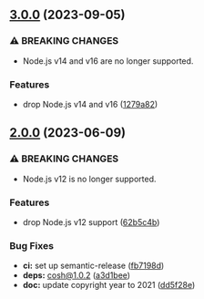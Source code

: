 ## [3.0.0](https://github.com/kenany/sech/compare/2.0.0...3.0.0) (2023-09-05)


### ⚠ BREAKING CHANGES

* Node.js v14 and v16 are no longer supported.

### Features

* drop Node.js v14 and v16 ([1279a82](https://github.com/kenany/sech/commit/1279a82b38118ddc06168756a0d6db7499bb709d))

## [2.0.0](https://github.com/kenany/sech/compare/1.0.0...2.0.0) (2023-06-09)


### ⚠ BREAKING CHANGES

* Node.js v12 is no longer supported.

### Features

* drop Node.js v12 support ([62b5c4b](https://github.com/kenany/sech/commit/62b5c4b56d490a0bd865b8cee52a60d94a9c47d6))


### Bug Fixes

* **ci:** set up semantic-release ([fb7198d](https://github.com/kenany/sech/commit/fb7198d88557ca6b44b76b19ae1892652d5027ed))
* **deps:** cosh@1.0.2 ([a3d1bee](https://github.com/kenany/sech/commit/a3d1bee61ecdc747290763970ec971686b2b5889))
* **doc:** update copyright year to 2021 ([dd5f28e](https://github.com/kenany/sech/commit/dd5f28ec1d59a25773d4b5202bedd508aa9cadc2))
